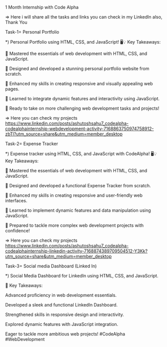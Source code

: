 1 Month Internship with Code Alpha 

=> Here i will share all the tasks and links you can check in my LinkedIn also, Thank You

Task-1=
Personal Portfolio

*) Personal Portfolio using HTML, CSS, and JavaScript! 🖥️💡
Key Takeaways:

🌟 Mastered the essentials of web development with HTML, CSS, and JavaScript.

🌟 Designed and developed a stunning personal portfolio website from scratch.

🌟 Enhanced my skills in creating responsive and visually appealing web pages.

🌟 Learned to integrate dynamic features and interactivity using JavaScript.

🌟 Ready to take on more challenging web development tasks and projects!

=> Here you can check my projects https://www.linkedin.com/posts/ashutoshsahu7_codealpha-codealphainternship-webdevelopment-activity-7168863750974758912-zbTl?utm_source=share&utm_medium=member_desktop

Task-2=
Expense Tracker

*) Expense tracker using HTML, CSS, and JavaScript with CodeAlpha! 🖥️💡
Key Takeaways:

🌟 Mastered the essentials of web development with HTML, CSS, and JavaScript.

🌟 Designed and developed a functional Expense Tracker from scratch.

🌟 Enhanced my skills in creating responsive and user-friendly web interfaces.

🌟 Learned to implement dynamic features and data manipulation using JavaScript.

🌟 Prepared to tackle more complex web development projects with confidence!

=> Here you can check my projects https://www.linkedin.com/posts/ashutoshsahu7_codealpha-codealphainternship-linkedin-activity-7168874389709504512-Y3Kk?utm_source=share&utm_medium=member_desktop



Task-3=
Social media Dashboard (Linked In)


*) Social Media Dashboard for LinkedIn using HTML, CSS, and JavaScript.

🚀 Key Takeaways:

Advanced proficiency in web development essentials.

Developed a sleek and functional LinkedIn Dashboard.

Strengthened skills in responsive design and interactivity.

Explored dynamic features with JavaScript integration.

Eager to tackle more ambitious web projects! #CodeAlpha #WebDevelopment 
